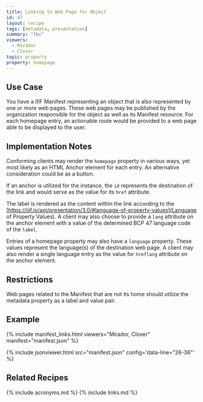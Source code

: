 ```yaml
---
title: Linking to Web Page for Object
id: 47
layout: recipe
tags: [metadata, presentation]
summary: "tbc"
viewers:
  - Mirador
  - Clover
topic: property
property: homepage
---
```


## Use Case

You have a IIIF Manifest representing an object that is also represented by one or more web pages. These web pages may be published by the organization responsible for the object as well as its Manifest resource. For each homepage entry, an actionable route would be provided to a web page able to be displayed to the user.

## Implementation Notes

Conforming clients may render the `homepage` property in various ways, yet most likely as an HTML Anchor element for each entry. An alternative consideration could be as a button.

If an anchor is utilized for the instance, the `id` represents the destination of the link and would serve as the value for its `href` attribute.

The label is rendered as the content within the link according to the [https://iiif.io/api/presentation/3.0/#language-of-property-values](Language of Property Values). A client may also choose to provide a `lang` attribute on the anchor element with a value of the determined BCP 47 language code of the `label`.

Entries of a homepage property may also have a `language` property. These values represent the language(s) of the destination web page. A client may also render a single language entry as the value for `hreflang` attribute on the anchor element.

## Restrictions

Web pages related to the Manifest that are not its home should utilize the metadata property as a label and value pair.

## Example

{% include manifest_links.html viewers="Mirador, Clover" manifest="manifest.json" %}

{% include jsonviewer.html src="manifest.json" config='data-line="26-36"' %}

## Related Recipes

{% include acronyms.md %}
{% include links.md %}
